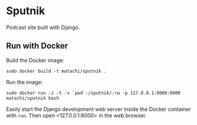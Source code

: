 # Sputnik

Podcast site built with Django.

## Run with Docker

Build the Docker image:

    sudo docker build -t matachi/sputnik .

Run the image:

    sudo docker run -i -t -v `pwd`:/sputnik/:rw -p 127.0.0.1:8000:8000 matachi/sputnik bash

Easily start the Django development web server inside the Docker container with
`run`. Then open <127.0.0.1:8000> in the web browser.
